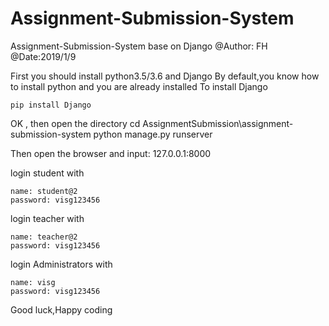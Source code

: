 # Assignment-Submission-System
Assignment-Submission-System base on Django
@Author: FH
@Date:2019/1/9

First you should install python3.5/3.6 and Django
By default,you know how to  install python and you are already installed
To install Django

	pip install Django

OK , then open the directory
	cd AssignmentSubmission\assignment-submission-system
	python manage.py runserver


Then open the browser and input:
	127.0.0.1:8000


login student with

	name: student@2
	password: visg123456
	
login teacher with

	name: teacher@2
	password: visg123456
	
login Administrators with

	name: visg
	password: visg123456

Good luck,Happy coding

